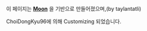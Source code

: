

이 페이지는 **[Moon](https://taylantatli.github.io/Moon)** 을 기반으로 만들어졌으며,(by taylantatli)

ChoiDongKyu96에 의해 Customizing 되었습니다.


